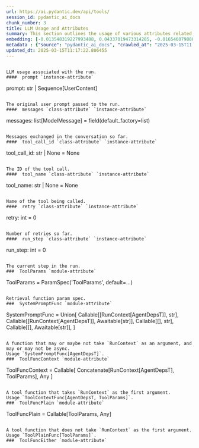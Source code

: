 ```yaml
---
url: https://ai.pydantic.dev/api/tools/
session_id: pydantic_ai_docs
chunk_number: 3
title: LLM Usage and Attributes
summary: This section outlines the usage of various attributes related to LLM runs, including the original user prompt, messages exchanged in the conversation, and the tool call ID.
embedding: [-0.013548319227993488, 0.04337019473314285, -0.016546079888939857, -0.04497937858104706, 0.02797909453511238, -0.007319206837564707, 0.008130288682878017, -0.0026473726611584425, 0.011517368257045746, 0.007585241924971342, -0.0060831173323094845, -0.040022045373916626, 0.049910761415958405, -0.007896697148680687, -0.02006293274462223, -0.017130058258771896, -0.031171515583992004, 0.028264597058296204, -0.01431398093700409, 0.06156438961625099, 0.02712259255349636, -0.036725807934999466, 0.02006293274462223, 0.016779670491814613, -0.014807118102908134, -0.006303731817752123, -0.027719547972083092, 0.04061900079250336, -0.003111311700195074, -0.0033351704478263855, 0.03509066626429558, -0.0339227057993412, -0.02717450074851513, 0.008214641362428665, 0.005907923448830843, -0.01546896155923605, 0.029250871390104294, -0.008454722352325916, 0.014002525247633457, 0.021607233211398125, -0.03174251690506935, -0.03428607061505318, -0.01767510548233986, -0.035921212285757065, -0.031508926302194595, 0.003520097117871046, 0.009823828935623169, 0.03426011651754379, 0.02560424618422985, -0.03742658346891403, -0.015404075384140015, 0.008746711537241936, 0.018622450530529022, 0.028316505253314972, -0.03830903768539429, 0.0040975878946483135, -0.05403754860162735, 0.004402554593980312, 0.015598734840750694, -0.02638288587331772, 0.010933389887213707, -0.0035233416128903627, 0.0048600053414702415, 0.03911363333463669, -0.02875773422420025, 0.029069188982248306, 0.010070397518575191, 0.027070682495832443, -0.01940108835697174, -0.001566199935041368, 0.011004764586687088, 0.04840539023280144, -0.03898385912179947, -0.01253608800470829, 0.03158678859472275, -0.00828601699322462, 0.023709557950496674, 0.04246177896857262, 0.015546825714409351, -0.01973849907517433, 0.022385871037840843, 0.009486418217420578, -0.003393568331375718, 0.033221930265426636, -0.03802353888750076, -0.0387762226164341, -0.04843134805560112, -0.013898706063628197, -0.024228651076555252, -0.03669985383749008, -0.020828593522310257, -0.014521617442369461, -0.0015321344835683703, 0.031171515583992004, 0.07791581004858017, 0.02466988004744053, -0.002219121204689145, -0.03041882999241352, -0.02592867985367775, 0.020400341600179672, 0.05206499621272087, 0.003291371976956725, -0.047133613377809525, -0.012743725441396236, 0.05959183722734451, 0.028679870069026947, 0.00493138050660491, -0.04837943613529205, -0.03888004273176193, 0.00975894182920456, -0.08471592515707016, 0.007364627439528704, -0.02276221290230751, 0.03545403108000755, -0.02579890564084053, -0.016442259773612022, -0.007838299497961998, 0.03106769733130932, 0.026434794068336487, -0.033014293760061264, -0.04069686681032181, -0.03444179892539978, 0.02473476529121399, -0.0022775190882384777, -0.011841801926493645, 0.00634915241971612, -0.02442331053316593, -0.013256329111754894, -0.06597667932510376, -0.018726268783211708, 0.032754749059677124, 0.014404822140932083, -0.022476712241768837, 0.017402581870555878, -0.0023278063163161278, -0.014184207655489445, -0.06504230946302414, 0.02394315041601658, -0.04578397423028946, 0.012957850471138954, 0.0031486214138567448, -0.017727015540003777, 0.02725236490368843, 0.024462241679430008, 0.0057554398663342, 0.04279918968677521, -0.06177202984690666, 0.002042305190116167, -0.025448517873883247, 0.05429709330201149, 0.01197157520800829, -0.007345161400735378, -0.006027963478118181, -0.015494916588068008, -0.041475504636764526, -0.012717770412564278, 0.011705540120601654, 0.06182393804192543, 0.024838585406541824, -0.0205171387642622, 0.012088370509445667, -0.008967326022684574, -0.01610485091805458, 0.025175994262099266, -0.01938811130821705, -0.03431202471256256, 0.018362903967499733, -0.03965868055820465, -0.07713717222213745, -0.058086469769477844, -0.012296007946133614, -0.0003114556020591408, -0.07407452166080475, -0.004207895137369633, 0.03649221360683441, -0.02969210036098957, -0.019310247153043747, -0.03965868055820465, -0.024825606495141983, -0.012321962043642998, 0.014807118102908134, 0.016597988083958626, -0.024968357756733894, -0.0013528852723538876, -0.05263599753379822, -0.044564105570316315, -0.005492649506777525, 0.0014502151170745492, 0.032624974846839905, 0.038905996829271317, 0.03978845477104187, 0.04531678929924965, 0.04487556219100952, 0.03298833966255188, -0.003873729147017002, -0.06052620708942413, 0.051961176097393036, -0.018298016861081123, 0.0546085499227047, -0.03265092894434929, -0.0026506169233471155, 0.04196864366531372, 0.047341253608465195, 0.0047172545455396175, 0.018972836434841156, -0.03496089205145836, -0.004866493865847588, 0.013807864859700203, -0.029069188982248306, 0.007319206837564707, -0.003361125010997057, -0.02686304599046707, 0.0281088687479496, 0.01670180633664131, -0.04690002277493477, -0.021879756823182106, -0.037841856479644775, 0.03555784747004509, -0.008188687264919281, 0.04033350199460983, 0.04365569353103638, 0.028264597058296204, 0.05813837796449661, -0.02329428307712078, -0.002186677884310484, 0.042591553181409836, -0.03080815076828003, -0.09364432096481323, 0.004798362962901592, 0.0022207433357834816, -0.014534594491124153, -0.008071891032159328, 0.0037828879430890083, -0.041138093918561935, -0.007169967517256737, -0.05673683062195778, 0.0030042489524930716, 0.006618431769311428, 0.04246177896857262, -0.043058738112449646, 0.015598734840750694, 0.007630662526935339, 0.020569046959280968, 0.02969210036098957, 0.04856111854314804, -0.0021753227338194847, 0.014158252626657486, -0.009479929693043232, 0.03740062564611435, 0.023501921445131302, 0.10641399770975113, -0.020270569249987602, 0.03542807325720787, 0.010148261673748493, -0.033948659896850586, 0.003471432253718376, -0.00034166843397542834, 0.004019723739475012, -0.032105881720781326, -0.0038055982440710068, 0.03509066626429558, -0.03021119348704815, -0.02130875363945961, 0.023073669523000717, 0.012957850471138954, -0.02158127725124359, 0.017207922413945198, 0.024851562455296516, -0.015988053753972054, -0.03563571348786354, 0.020556069910526276, 0.030237147584557533, 0.031249379739165306, -0.012270052917301655, -0.006709272973239422, -0.04157932475209236, 0.021788915619254112, 0.04954739660024643, -0.0062842657789587975, -0.001146870432421565, 0.0019985067192465067, 0.05746356025338173, 0.020633934065699577, 0.02415078692138195, -0.020672865211963654, -0.015248347073793411, -0.0007303796010091901, 0.0004387955123092979, 0.0038542631082236767, -0.021425550803542137, -0.02849818766117096, 0.017960606142878532, 0.019167497754096985, -0.013236863538622856, -0.011069651693105698, -0.0070531717501580715, 0.025422563776373863, -0.021672118455171585, 0.01584530435502529, -0.015430029481649399, 0.022580530494451523, -0.017194945365190506, -0.014028479345142841, -0.01767510548233986, 0.0022710305638611317, 0.00040087744127959013, 0.01596209965646267, -0.03470134362578392, 0.00433766795322299, -0.023982081562280655, 0.00798753835260868, 0.03148297220468521, -0.02012781798839569, -0.011309731751680374, -0.002198033034801483, 0.019232382997870445, 0.006858511827886105, 0.029640192165970802, -0.005794371943920851, -0.015001778490841389, 0.009908181615173817, -0.04433051496744156, 0.024319492280483246, 0.014275048859417439, 0.028082912787795067, 0.035999078303575516, -0.022930918261408806, 0.006569766439497471, 0.017207922413945198, 0.01807740330696106, -0.011381106451153755, -0.06011093035340309, -0.04176100715994835, 0.047341253608465195, 0.03444179892539978, 0.020140795037150383, -0.002207766054198146, 0.03830903768539429, 0.0039451043121516705, 0.01356129627674818, -0.04993671551346779, 0.011433016508817673, -0.06239493936300278, -0.05206499621272087, 0.04365569353103638, 0.025318745523691177, 0.03254711255431175, 0.012652884237468243, -0.0013504520757123828, 0.04804202541708946, 0.038905996829271317, 0.009356645867228508, 0.004061900079250336, 0.006735227536410093, -0.06483467668294907, -0.038231175392866135, -0.017856787890195847, -0.008071891032159328, -0.029328735545277596, 0.015092619694769382, -0.028991326689720154, 0.01276967953890562, -0.004019723739475012, -0.03426011651754379, -0.011134537868201733, 0.01352236419916153, 0.00044244539458304644, -0.02513706311583519, -0.03278070315718651, 0.005830059759318829, 0.03483111783862114, 0.03778994828462601, -0.0053271884098649025, -0.052480269223451614, 0.005930633749812841, -0.014664367772638798, -0.05497191473841667, 0.010213148780167103, 0.008376858197152615, 0.008863507770001888, 0.06234303116798401, -0.02130875363945961, 0.004824317526072264, 0.020543092861771584, 0.036388397216796875, -0.02473476529121399, 0.01663692109286785, 0.005622422322630882, -0.02216525748372078, -0.0055250925943255424, 0.04876875504851341, -0.05408945679664612, 0.0007129413424991071, -0.019543839618563652, -0.014041456393897533, 0.0247996523976326, 0.012756702490150928, 0.04435646906495094, 0.06514613330364227, -0.04778248071670532, 4.575011189444922e-05, 0.002433246932923794, 8.32373189041391e-05, -0.014002525247633457, -0.012094859033823013, 0.039425089955329895, 0.03516852855682373, 0.01602698676288128, 0.03080815076828003, 0.034805163741111755, 0.08310673385858536, 0.035869304090738297, -0.0038218197878450155, -0.012542576529085636, 0.029536373913288116, -0.05419327691197395, 0.024890493601560593, 0.012114325538277626, 0.0495993047952652, 0.037841856479644775, -0.016792647540569305, -0.06467894464731216, -0.016909444704651833, -0.02025759220123291, 0.02969210036098957, 0.056581102311611176, 0.03669985383749008, -0.07615089416503906, 0.03924340754747391, -0.032832611352205276, 0.017999539151787758, 0.0186613816767931, 0.05398563668131828, 0.011387595906853676, -0.016001030802726746, -0.035999078303575516, 0.020036976784467697, 0.04513510689139366, 0.006897443905472755, 0.019310247153043747, 0.010128796100616455, -0.01748044602572918, -0.007578752934932709, 0.04690002277493477, -0.04645879566669464, 0.010083375498652458, 0.0056808204390108585, -0.047003842890262604, 0.024527128785848618, -0.015455984510481358, 0.016987306997179985, 0.005080619361251593, -0.03778994828462601, 0.00638483976945281, -0.02704472839832306, -0.03304024785757065, 0.0864289328455925, 0.0028793420642614365, 0.03483111783862114, 0.01375595573335886, 0.04375951364636421, 0.008058913983404636, 0.0028031005058437586, -0.009609702974557877, -0.02888750657439232, -0.004159230273216963, -0.03693344444036484, 0.005891701672226191, 0.013457478024065495, 0.00907114427536726, 0.033351704478263855, 0.0294844638556242, 0.017999539151787758, 0.002498133573681116, -0.0064886584877967834, -0.009019235149025917, -0.012510133907198906, -0.009791385382413864, 0.02474774233996868, 0.013055181130766869, 0.03148297220468521, 0.00249002268537879, -0.000656165590044111, 0.02777145802974701, -0.05312913656234741, 0.058294106274843216, 0.003607694059610367, 0.004629657603800297, -0.015053687617182732, 0.0029004302341490984, 0.0034454776905477047, -0.014106343500316143, 0.025175994262099266, -0.014469708316028118, 0.034467753022909164, 0.05652919411659241, -0.005304478108882904, 0.0079161636531353, -0.018648404628038406, -0.03913958743214607, -0.020672865211963654, -0.023670626804232597, 0.02579890564084053, 0.034415844827890396, 0.02969210036098957, 0.00850663147866726, 0.08378155529499054, -7.963814277900383e-05, 0.003756933147087693, 0.040411364287137985, -0.06161630153656006, 0.0062972428277134895, -0.006478925235569477, 0.020166750997304916, 0.01893390528857708, 0.04098236560821533, -0.004321446642279625, 0.013210908509790897, 0.013600228354334831, -0.029069188982248306, 0.017843810841441154, -0.005379098001867533, -0.046848114579916, -0.004555038176476955, -0.010200170800089836, -0.0009262560051865876, 0.006858511827886105, 0.007682571653276682, -0.03773803636431694, -0.018752222880721092, 0.019284293055534363, 0.012484178878366947, 0.023372147232294083, 0.008766177110373974, -0.025643177330493927, 0.011030719615519047, 0.021412573754787445, -0.00834441464394331, 0.000775800202973187, -0.015313234180212021, 0.013353658840060234, 0.03298833966255188, 0.002129902131855488, 0.013340681791305542, -0.015936145558953285, 0.0675339549779892, 0.017714036628603935, 0.005382342264056206, 0.04874280095100403, -0.012062416411936283, 0.02639586292207241, -0.023579785600304604, 0.057100195437669754, -0.033092159777879715, 0.03008142113685608, 0.008324949070811272, -0.011199424043297768, -0.012756702490150928, 0.006650874856859446, -0.049443576484918594, 0.02875773422420025, -0.010414296761155128, 0.03701130673289299, 0.011205913498997688, -0.009408554993569851, 0.03760826587677002, 0.046614523977041245, 0.029925692826509476, 0.012776168063282967, -0.009090610779821873, 0.02169807441532612, 0.004470685496926308, -0.026162270456552505, 0.014910937286913395, 0.005541314370930195, -0.053077224642038345, 0.021269822493195534, -0.009979556314647198, -0.02751191146671772, -0.010200170800089836, -0.006008497904986143, -0.041657187044620514, 0.005489405244588852, 0.0016002653865143657, -0.007416536565870047, 0.007968072779476643, -0.019219405949115753, 0.0028436544816941023, -0.0022872521076351404, -0.03490898385643959, 0.001495635719038546, -0.0072608087211847305, 0.00805242545902729, 0.015494916588068008, -0.024501174688339233, -0.0079161636531353, 0.02448819763958454, -0.004619924817234278, -0.03418225422501564, 0.028653915971517563, 0.011595232412219048, -0.034597527235746384, -0.0022986072581261396, 0.023450011387467384, -0.01616973616182804, 0.00200337334536016, 0.030366921797394753, 0.005615933798253536, -0.038568586111068726, 0.015105596743524075, -0.005139017477631569, -0.0294844638556242, -0.012873498722910881, -0.029043234884738922, -0.008616938255727291, 0.026551591232419014, 0.004941113293170929, 0.007857765071094036, 0.05481618642807007, -0.016585011035203934, -0.02922491729259491, -0.023969104513525963, 0.003393568331375718, -0.016377374529838562, 0.038698360323905945, -0.02560424618422985, 0.0009067900246009231, -0.015858281403779984, 0.03371506929397583, 0.05382991209626198, -0.028991326689720154, 0.031898245215415955, 0.03913958743214607, -0.01609187200665474, -0.02559126913547516, 0.03511662036180496, 0.01754533313214779, 0.013678091578185558, 0.02862796187400818, -0.034597527235746384, 0.006774159613996744, 0.043058738112449646, 0.01504071056842804, -0.006219379138201475, 0.008162732236087322, -0.011770426295697689, -0.006767670623958111, 0.009869249537587166, 0.009486418217420578, -0.0007518733036704361, -0.0026554835494607687, -0.039425089955329895, 0.015546825714409351, -0.00493138050660491, 0.012406314723193645, 0.004853516351431608, -0.0007275408133864403, 0.0004736720584332943, -0.03304024785757065, 0.015313234180212021, -0.021464481949806213, -0.014184207655489445, -0.01775296963751316, -0.020750729367136955, 0.0018817109521478415, 0.032157789915800095, 0.028290551155805588, 0.020413318648934364, 0.015417052432894707, 0.010063908994197845, -0.03867240250110626, -0.00414300849661231, 0.007429514080286026, 0.021724028512835503, 0.012607463635504246, 0.011504391208291054, 0.01675371639430523, -0.0155078936368227, -0.029977602884173393, 0.04933976009488106, -0.00960321445018053, -0.02591570094227791, -0.03389675170183182, 0.02699281834065914, 0.03545403108000755, 0.002903674729168415, 0.041735049337148666, 0.028939416632056236, 0.049313802272081375, 0.02303473651409149, -0.010420785285532475, -0.04407096654176712, 0.010018488392233849, -0.024981334805488586, -0.016727762296795845, -0.0005499137914739549, -0.007877231575548649, 0.020283546298742294, -0.033221930265426636, -0.06395221501588821, -0.01092041190713644, 0.002420269651338458, -0.023203441873192787, 0.005054664798080921, -0.032962385565042496, -0.020413318648934364, 0.008188687264919281, 0.022580530494451523, 0.02381337620317936, -0.03418225422501564, -0.020737752318382263, 0.014378867112100124, -0.05455664172768593, 0.010615444742143154, -0.011991040781140327, -0.020374387502670288, 0.00570677500218153, -0.011037208139896393, 0.01161469891667366, 0.006754693575203419, -0.033689115196466446, 0.003766666166484356, -0.011997529305517673, -0.0007891830755397677, -0.0070531717501580715, 0.013730001635849476, -0.012289519421756268, 0.051104672253131866, 0.020101863890886307, 0.016662875190377235, 0.021918687969446182, 0.007500889245420694, -0.0198682714253664, -0.026603499427437782, -0.03317002207040787, -0.019959112629294395, -0.030989833176136017, 0.01649416983127594, 0.006832557264715433, 0.004000257700681686, 0.045420609414577484, -0.009642146527767181, -0.02434544637799263, -0.020400341600179672, -0.0373227633535862, -0.00643350463360548, -0.03400057181715965, 0.01985529437661171, -0.027667639777064323, 0.02699281834065914, -0.025954633951187134, 0.010070397518575191, -0.016662875190377235, -0.00048056626110337675, 0.02930278144776821, -0.019024746492505074, -0.016779670491814613, -0.006602209992706776, -0.03477920964360237, 0.025630200281739235, -0.004837295040488243, 0.023047715425491333, -0.0033221931662410498, 0.021282799541950226, -0.032624974846839905, -0.023566806688904762, 0.020569046959280968, -0.0003988497192040086, -0.003928882535547018, 0.010570024140179157, 0.005405052565038204, -0.011621187441051006, -0.0007437624735757709, -0.024111853912472725, 0.0173636507242918, -0.020595001056790352, 0.009415043517947197, -0.023112600669264793, -0.026499681174755096, -0.018064424395561218, 0.020101863890886307, 0.001435615704394877, -0.02158127725124359, -0.03799758478999138, 0.0126009751111269, 0.00615124823525548, -0.01867435872554779, -0.00960321445018053, -0.02421567402780056, 0.002141257282346487, -0.02717450074851513, -0.03426011651754379, 0.019842317327857018, 0.019219405949115753, 0.009337179362773895, -0.017830833792686462, 0.019959112629294395, -0.08471592515707016, -0.008694802410900593, 0.0316646546125412, -0.014872005209326744, 0.0008921905537135899, -0.006310220342129469, -0.008162732236087322, 0.04303278401494026, -0.04170909523963928, -0.018894974142313004, 0.006923398468643427, 0.005580246448516846, 0.011141026392579079, -0.013288772664964199, 0.011569278314709663, -0.040151819586753845, 0.01958277076482773, -0.015936145558953285, 0.03833499550819397, 0.007085614837706089, -0.016001030802726746, 0.03207992762327194, -0.026356929913163185, -0.0014129054034128785, -0.005109818652272224, -0.0008808354032225907, -0.01589721255004406, 0.01906367763876915, 0.03306620195508003, -0.006365373730659485, -0.049573350697755814, 0.007299740798771381, -0.022606486454606056, 0.007066149264574051, -0.034857071936130524, 0.040463272482156754, -0.006358885206282139, 0.020763706415891647, 0.019491929560899734, -0.005216881167143583, 0.0382830835878849, -0.03304024785757065, 0.020685842260718346, 0.011069651693105698, 0.03755635395646095, -0.014949869364500046, 0.010148261673748493, 0.019089633598923683, 0.027875276282429695, 7.360571908066049e-05, 0.005502382293343544, 0.040281590074300766, 0.017921674996614456, 0.0035849837586283684, 0.06234303116798401, 0.03693344444036484, -0.0005896568181924522, -0.0397365428507328, 0.011952108703553677, 0.06794922798871994, 0.029510417953133583, -0.022723281756043434, 0.002906918991357088, 0.008805109187960625, -0.0002942201099358499, -0.024449264630675316, -0.012665861286222935, -0.017104104161262512, -0.011815846897661686, -0.013937638141214848, -0.008221129886806011, 0.03340361267328262, -0.0070531717501580715, -0.006394573021680117, 0.026292044669389725, 0.015520870685577393, -0.003442233195528388, -0.021062185987830162, 0.01714303530752659, 0.0280310045927763, 0.0777081698179245, -0.013204419985413551, 0.0108230821788311, 0.03503875434398651, -0.03340361267328262, -0.012860520742833614, -0.017921674996614456, -0.00979787390679121, 0.0060798730701208115, -0.017389604821801186, 0.015988053753972054, 0.007896697148680687, 0.05180544778704643, -0.019894227385520935, -0.04300682991743088, 0.004000257700681686, -0.028264597058296204, 0.041605278849601746, -0.006676829420030117, -0.013074646703898907, 0.016468215733766556, 0.029328735545277596, -0.029458509758114815, 0.0039515928365290165, -0.022398848086595535, 0.05159781128168106, 0.00824708491563797, -0.002493266947567463, -0.01379488781094551, 0.032235655933618546, 0.00737111596390605, 0.017441513016819954, -0.012841055169701576, 0.061252936720848083, -0.03158678859472275, -0.010044443421065807, 0.08212046325206757, -0.03708917275071144, -0.02862796187400818, 0.022515645250678062, -0.021399594843387604, 0.06447131186723709, 0.0007376793655566871, -0.009648635052144527, -0.039944183081388474, 0.034415844827890396, -0.006741716060787439, 0.03187229111790657, 0.006277777254581451, 0.006459459662437439, -0.007137524429708719, 0.031768471002578735, -0.020465228706598282, 0.010673843324184418, -0.03778994828462601, -0.01200401782989502, 0.020114840939641, -0.04702979698777199, -0.04228009656071663, -0.0033351704478263855, -0.007397070527076721, -0.021788915619254112, 0.0483015738427639, -0.016610965132713318, 0.011965085752308369, 0.008396323770284653, -0.007040194235742092, 0.016585011035203934, -0.001492391456849873, -0.004081366118043661, -0.03511662036180496, 0.013418545946478844, 0.00546020595356822, 0.04583588242530823, -0.01635141856968403, 0.025889746844768524, 0.00798753835260868, -0.022684350609779358, -0.015001778490841389, -0.005012488458305597, -0.05068939924240112, 0.03444179892539978, 0.002743080258369446, 0.00883755274116993, -0.0033773467876017094, -0.05126040056347847, -0.006728739012032747, 0.0266554094851017, -0.003328681690618396, -0.03241733834147453, 0.0007701226277276874, 0.011050185188651085, 0.0186613816767931, -0.015313234180212021, 0.01809038035571575, 0.04030754789710045, 0.0005389641737565398, -4.5598033466376364e-05, 0.013872751966118813, 0.03662198781967163, 0.01015475019812584, 0.007929140701889992, -0.015417052432894707, 0.00420465087518096, -0.0064919027499854565, 0.008428767323493958, -0.003474676515907049, -0.011952108703553677, -0.019375134259462357, -0.018920928239822388, 0.041864823549985886, 0.04822370782494545, -0.0017616708064451814, -0.0043538897298276424, -0.017052194103598595, 0.0168834887444973, 0.03524639084935188, -0.037712082266807556, -0.0014169607311487198, 0.02738213911652565, -0.008208152838051319, 0.03304024785757065, 0.00438957754522562, -0.011783403344452381, 0.02844627946615219, 0.0281088687479496, -0.002183433622121811, -0.016987306997179985, -0.00712454691529274, 0.018505653366446495, -0.01507964264601469, -0.00011243628250667825, -0.002754435408860445, -0.004619924817234278, -0.012224632315337658, 0.0012271675514057279, -0.02917300909757614, -0.035194482654333115, -0.018492676317691803, -0.02442331053316593, -0.008143266662955284, -0.001351263141259551, 0.01137461792677641, -0.021412573754787445, 0.006871489342302084, 0.02065988816320896, -0.018946882337331772, 0.013885729014873505, 0.04573206603527069, -0.0036531146615743637, -0.04176100715994835, -0.007559286896139383, -0.009908181615173817, 0.005346654448658228, 0.02441033348441124, -0.028861552476882935, 0.0266554094851017, -0.045290835201740265, -0.010135284624993801, 0.04565420001745224, 0.0039418600499629974, 0.003177820472046733, 0.0072608087211847305, 0.00877915509045124, 0.01273723691701889, 0.032832611352205276, 0.03872431442141533, 0.046277113258838654, 0.020400341600179672, -0.01306815817952156, 0.01899879239499569, 0.008260061964392662, 0.00458748172968626, -0.04142359644174576, 0.01635141856968403, -0.021866779774427414, 0.02098432183265686, 0.029147053137421608, -0.000648865825496614, 0.010978810489177704, 0.006962330546230078, 0.02230800688266754, 0.020698821172118187, 0.011361640878021717, -0.03589525818824768, 0.0002698876487556845, 0.008500142954289913, 0.010472694411873817, 0.00946695264428854, 0.011465459130704403, -0.03324788436293602, 0.013678091578185558, 0.014067411422729492, 0.03620671480894089, 0.03799758478999138, -0.025967610999941826, -0.025046221911907196, -0.006420527584850788, -0.009531838819384575, -0.02276221290230751, -0.03939913585782051, 0.0093696229159832, 0.024228651076555252, 0.007403559051454067, 0.008552052080631256, -0.029925692826509476, -0.018907951191067696, -0.04728934168815613, 0.003555784933269024, -0.019829340279102325, -0.02442331053316593, 0.02217823453247547, 0.008143266662955284, -0.011692562140524387, 0.038360949605703354, -0.01527430210262537, 0.0050676423124969006, 0.010959343984723091, -0.011231867596507072, 0.011530346237123013, 0.012789146043360233, 0.009908181615173817, 0.02263244055211544, -0.006378351245075464, 0.0084806764498353, 0.023540852591395378, 0.004068389069288969, -0.0010560291120782495, 0.012380360625684261, -0.001107938471250236, -0.04425264894962311, -0.010660865344107151, 0.012743725441396236, 0.023930171504616737, 0.026343952864408493, 0.0495993047952652, -0.03140510618686676, -0.018985815346240997, -0.019102610647678375, 0.023852309212088585, 0.011283776722848415, 0.03171656280755997, 0.030860058963298798, 0.0031372662633657455, 0.019491929560899734, -0.012724258936941624, -0.0038964394479990005, 0.008513120003044605, -0.006057162769138813, -0.03503875434398651, 0.03127533197402954, -0.009784896858036518, 0.005586734972894192, 0.014106343500316143, -0.016377374529838562, 0.00028509541880339384, -0.04157932475209236, 0.014599481597542763, -0.01200401782989502, -0.006650874856859446, -0.00243973545730114, 0.007838299497961998, 0.002138013020157814, -0.021879756823182106, 0.01269830483943224, -0.011257822625339031, 0.001940108835697174, 0.0022904963698238134, 0.0022515645250678062, 0.01448268536478281, 0.07708526402711868, 0.00425331573933363, 0.014275048859417439, -0.0036141828168183565, -0.01932322420179844, 0.015313234180212021, -0.0025808638893067837, 0.0072608087211847305, -0.021620210260152817, -0.021425550803542137, -0.03280665725469589, 0.04316255450248718, 0.009460464119911194, 0.01980338618159294, 0.019284293055534363, 0.01431398093700409, 0.008584494702517986, 0.002162345452234149, 0.02017972804605961, 0.02712259255349636, 0.009849783964455128, 0.011128049343824387, -0.003967814613133669, -0.03340361267328262, 0.0014421043451875448, 0.004983289632946253, 6.199710333021358e-05, -0.01267234981060028, 0.01853160932660103, 0.009596725925803185, -0.011043696664273739, -0.001957952743396163, 0.013042203150689602, 0.00979787390679121, -0.03220970183610916, 0.008701290935277939, 0.030133329331874847, -0.01398954726755619, 0.016597988083958626, 0.011932643130421638, -0.0126009751111269, -0.014988801442086697, 0.017532354220747948, -0.015313234180212021, 0.002472178777679801, 0.00306913536041975, 0.013048691675066948, -0.03641435131430626, 0.03272879496216774, 0.012334940023720264, 0.008662358857691288, -0.02368360385298729, -0.009635658003389835, -0.01951788365840912, 0.0007624173886142671, -0.0262531116604805, 0.003344903467223048, 0.0439411960542202, 0.0006679262733086944, 0.021801892668008804, -0.029718056321144104, 0.013249840587377548, -0.014703299850225449, 0.0016902955248951912, 0.004311713390052319, -5.702922499040142e-05, 0.002112058224156499, -0.023852309212088585, -0.013353658840060234, 0.03727085515856743, -0.02982187457382679, -0.018583517521619797, 0.0026425060350447893, -0.008805109187960625, -0.014534594491124153, 0.01670180633664131, 0.0003601205535233021, -0.03888004273176193, 0.038438811898231506, -0.008311971090734005, 0.022074416279792786, -0.022593509405851364, -0.019245360046625137, 0.0076566170901060104, -0.027537865564227104, -0.02454010583460331, 0.001481847371906042, -0.005599712021648884, -0.01662394218146801, 0.03106769733130932, 0.02790123037993908, 0.012724258936941624, 0.010913923382759094, 0.01979040913283825, 0.022801145911216736, 0.004470685496926308, 0.01609187200665474, -0.00824708491563797, -0.00047286099288612604, -0.0007798556471243501, 0.021425550803542137, -0.00488271564245224, 0.009064655750989914, 0.019440021365880966, -0.028420323505997658, -0.013184953480958939, -0.01332770474255085, -0.0032362183555960655, -0.02407292276620865, 0.0024527129717171192, 0.01072575245052576, 0.0005616744747385383, 0.01589721255004406, -0.008590984158217907, 0.018765199929475784, 0.005054664798080921, -0.01507964264601469, 0.01912856474518776, -0.013548319227993488, -0.018687335774302483, 0.02256755344569683, -0.016182713210582733, 0.034675389528274536, 0.0003814114606939256, -0.0017324717482551932, 0.03706321865320206, 0.01940108835697174, -0.036985352635383606, -0.02888750657439232, 0.00911007635295391, -0.023787422105669975, -0.0017616708064451814, 0.02071179822087288, -0.032884519547224045, -0.02053011581301689, -0.0021672118455171585, 0.00624857796356082, -0.03633648902177811, -0.00927229318767786, 0.002709014806896448, 0.0073127178475260735, 0.03426011651754379, -0.009642146527767181, -0.012010506354272366, -0.020763706415891647, -0.0028193220496177673, 0.0019547082483768463, 0.015663621947169304, -0.010278034955263138, 0.015572779811918736, -0.006131782196462154, -0.02730427496135235, 0.0352204367518425, 0.007559286896139383, -0.006897443905472755, -0.029640192165970802, 0.006229111924767494, -0.025513404980301857, -0.03252115473151207, 0.013885729014873505, 0.04292896389961243, 0.0021477460395544767, 0.014352912083268166, 0.012192188762128353, 0.017389604821801186, 0.060733843594789505, -0.004000257700681686, 0.009499396197497845, -0.021321730688214302, 0.014936891384422779, -0.011699051596224308, -0.03329979628324509, -0.01234142854809761, 0.017986562103033066, 0.015585757791996002, -0.00326703954488039, 0.010641399770975113, -0.01157576683908701, -0.0020861036609858274, -0.04946953058242798, -0.0547642782330513, -0.009778408333659172, 0.008169220760464668, -0.003721245564520359, -0.0006800924893468618, -0.009220384061336517, -0.025448517873883247, -0.005427762866020203, -0.0018395346123725176, -0.023398103192448616, -0.0033676137682050467, -0.016143782064318657, -0.025902723893523216, -0.02145150490105152, -0.007994026876986027, 0.017532354220747948, -0.024721788242459297, -0.010913923382759094, 0.0058754803612828255, 0.039684634655714035, 0.03306620195508003, -0.017727015540003777, -0.012334940023720264, 0.000959510391112417, 0.010362387634813786, 0.021957620978355408, -0.009226872585713863, 0.03200206160545349, 0.005583490710705519, 0.008688313886523247, 0.0017243609763681889, 0.016273556277155876, 0.003111311700195074, -0.028134822845458984, 0.03384484350681305, 0.01117995847016573, 0.013872751966118813, 0.019699567928910255, -0.00517794955521822, -0.04308469220995903, -0.03179442510008812, -0.02578592859208584, 0.010907434858381748, -0.021555323153734207, 0.013178464956581593, 0.009291758760809898, 0.020698821172118187, 0.007364627439528704, 0.0033513919916003942, 0.02242480404675007, 0.005048176273703575, -0.042851101607084274, -0.013314726762473583, 0.011958597227931023, 0.014080388471484184, -0.014690322801470757, -0.021282799541950226, -0.007578752934932709, -0.020633934065699577, 0.010972321033477783, -0.03291047737002373, 0.021425550803542137, -0.00962916947901249, 0.007734480779618025, -0.03830903768539429, 0.027563821524381638, 0.0309379231184721, -0.00018117550644092262, 0.012685326859354973, -0.001742204767651856, 0.006839045789092779, 0.017104104161262512, 0.008156243711709976, -0.02237289398908615, 0.04508319869637489, -0.02764168567955494, -0.002579241758212447, -0.04632902145385742, -0.009882226586341858, 0.027563821524381638, -0.022450758144259453, -0.011290265247225761, -0.013094112277030945, -0.000701991724781692, -0.0007113191531971097, 0.03851667791604996, -0.010414296761155128, -0.0058754803612828255, -0.01444375328719616, 0.019232382997870445, 0.0036336486227810383, 0.027148546651005745, -0.01979040913283825, 0.02521492727100849, -0.01828503981232643, 0.02138661779463291, -0.01940108835697174, -0.00605067377910018, 0.006258311215788126, -0.02797909453511238, -0.030522650107741356, 0.019686589017510414, -0.013846796937286854, 0.007397070527076721, -0.007968072779476643, 0.015793394297361374, -0.00990169309079647, 0.03503875434398651, 0.026759227737784386, 0.0064951470121741295, 0.018648404628038406, -0.013269306160509586, 0.0072608087211847305, -0.04009990766644478, -0.012652884237468243, 0.041215959936380386, -0.0017438268987461925, -0.02394315041601658, -0.03560975566506386, 0.002374849049374461, -0.024592015892267227, -0.02235991694033146, 0.017506400123238564, -0.0033481477294117212, -0.015741486102342606, 0.04778248071670532, -0.028472233563661575, 0.004785385448485613, -0.05372609198093414, 0.011828823946416378, 0.0416831411421299, -0.004172207321971655, -0.018375881016254425, -0.009875738061964512, 0.005534825846552849, -0.009681078605353832, -0.007474934682250023, -0.020607979968190193, -0.026837091892957687, 0.016649898141622543, -0.0011274043936282396, -0.0017324717482551932, 0.04913211986422539, 0.0021347685251384974, 0.0280310045927763, 0.006981796585023403, -0.02586379274725914, 0.004889204166829586, 0.01867435872554779, -0.009732987731695175, -0.005151994992047548, 0.032495200634002686, 0.04196864366531372, 0.024773698300123215, 0.032495200634002686, 0.008668847382068634, 0.011231867596507072, 0.0064367493614554405, 0.018907951191067696, 0.0004825939831789583, -0.030911969020962715, -0.016014009714126587, 0.025085153058171272, 0.01899879239499569, 0.025759974494576454, 0.05979947745800018, -0.03490898385643959, -0.03132724389433861, 0.005976054351776838, -0.011822335422039032, -0.02098432183265686, 0.0058852131478488445, 0.022736258804798126, -0.005405052565038204, -0.012367382645606995, 0.01283456664532423, -0.01038834173232317, 0.004473929759114981, 0.000553969235625118, 0.022917941212654114, -0.0017016506753861904, 0.010187193751335144, -0.005836548283696175, 0.04425264894962311, 0.017000285908579826, 0.01431398093700409, -0.0010982054518535733, -8.470741158816963e-05, -0.0007283519371412694, -0.01197157520800829, -0.012886475771665573, 0.01448268536478281, 0.023865286260843277, -0.00760470749810338, 0.018155265599489212, -0.013742978684604168, -0.03171656280755997, -0.01234142854809761, 0.002129902131855488, -0.023592762649059296, 0.04549847170710564, -0.03760826587677002, 0.034545619040727615, -0.008759688585996628, 0.006420527584850788, -0.015494916588068008, -0.016546079888939857, -0.040151819586753845, 0.012023484334349632]
metadata : {"source": "pydantic_ai_docs", "crawled_at": "2025-03-15T11:17:22.806455", "url_path": "/api/tools/", "chunk_size": 4668}
updated_dt: 2025-03-15T11:17:22.806455
---
```

```

LLM usage associated with the run.
####  prompt `instance-attribute`
```
prompt: str[](https://docs.python.org/3/library/stdtypes.html#str) | Sequence[](https://docs.python.org/3/library/collections.abc.html#collections.abc.Sequence "collections.abc.Sequence")[UserContent]

```

The original user prompt passed to the run.
####  messages `class-attribute` `instance-attribute`
```
messages: list[](https://docs.python.org/3/library/stdtypes.html#list)[ModelMessage[](https://ai.pydantic.dev/api/messages/#pydantic_ai.messages.ModelMessage "pydantic_ai.messages.ModelMessage")] = field[](https://docs.python.org/3/library/dataclasses.html#dataclasses.field "dataclasses.field")(default_factory=list[](https://docs.python.org/3/library/stdtypes.html#list))

```

Messages exchanged in the conversation so far.
####  tool_call_id `class-attribute` `instance-attribute`
```
tool_call_id: str[](https://docs.python.org/3/library/stdtypes.html#str) | None = None

```

The ID of the tool call.
####  tool_name `class-attribute` `instance-attribute`
```
tool_name: str[](https://docs.python.org/3/library/stdtypes.html#str) | None = None

```

Name of the tool being called.
####  retry `class-attribute` `instance-attribute`
```
retry: int[](https://docs.python.org/3/library/functions.html#int) = 0

```

Number of retries so far.
####  run_step `class-attribute` `instance-attribute`
```
run_step: int[](https://docs.python.org/3/library/functions.html#int) = 0

```

The current step in the run.
###  ToolParams `module-attribute`
```
ToolParams = ParamSpec[](https://typing-extensions.readthedocs.io/en/latest/index.html#typing_extensions.ParamSpec "typing_extensions.ParamSpec")('ToolParams', default=...)

```

Retrieval function param spec.
###  SystemPromptFunc `module-attribute`
```
SystemPromptFunc = Union[](https://docs.python.org/3/library/typing.html#typing.Union "typing.Union")[
  Callable[](https://docs.python.org/3/library/typing.html#typing.Callable "typing.Callable")[[RunContext[](https://ai.pydantic.dev/api/tools/#pydantic_ai.tools.RunContext "pydantic_ai.tools.RunContext")[AgentDepsT[](https://ai.pydantic.dev/api/tools/#pydantic_ai.tools.AgentDepsT "pydantic_ai.tools.AgentDepsT")]], str[](https://docs.python.org/3/library/stdtypes.html#str)],
  Callable[](https://docs.python.org/3/library/typing.html#typing.Callable "typing.Callable")[[RunContext[](https://ai.pydantic.dev/api/tools/#pydantic_ai.tools.RunContext "pydantic_ai.tools.RunContext")[AgentDepsT[](https://ai.pydantic.dev/api/tools/#pydantic_ai.tools.AgentDepsT "pydantic_ai.tools.AgentDepsT")]], Awaitable[](https://docs.python.org/3/library/collections.abc.html#collections.abc.Awaitable "collections.abc.Awaitable")[str[](https://docs.python.org/3/library/stdtypes.html#str)]],
  Callable[](https://docs.python.org/3/library/typing.html#typing.Callable "typing.Callable")[[], str[](https://docs.python.org/3/library/stdtypes.html#str)],
  Callable[](https://docs.python.org/3/library/typing.html#typing.Callable "typing.Callable")[[], Awaitable[](https://docs.python.org/3/library/collections.abc.html#collections.abc.Awaitable "collections.abc.Awaitable")[str[](https://docs.python.org/3/library/stdtypes.html#str)]],
]

```

A function that may or maybe not take `RunContext` as an argument, and may or may not be async.
Usage `SystemPromptFunc[AgentDepsT]`.
###  ToolFuncContext `module-attribute`
```
ToolFuncContext = Callable[](https://docs.python.org/3/library/typing.html#typing.Callable "typing.Callable")[
  Concatenate[](https://typing-extensions.readthedocs.io/en/latest/index.html#typing_extensions.Concatenate "typing_extensions.Concatenate")[RunContext[](https://ai.pydantic.dev/api/tools/#pydantic_ai.tools.RunContext "pydantic_ai.tools.RunContext")[AgentDepsT[](https://ai.pydantic.dev/api/tools/#pydantic_ai.tools.AgentDepsT "pydantic_ai.tools.AgentDepsT")], ToolParams[](https://ai.pydantic.dev/api/tools/#pydantic_ai.tools.ToolParams "pydantic_ai.tools.ToolParams")], Any[](https://docs.python.org/3/library/typing.html#typing.Any "typing.Any")
]

```

A tool function that takes `RunContext` as the first argument.
Usage `ToolContextFunc[AgentDepsT, ToolParams]`.
###  ToolFuncPlain `module-attribute`
```
ToolFuncPlain = Callable[](https://docs.python.org/3/library/typing.html#typing.Callable "typing.Callable")[ToolParams[](https://ai.pydantic.dev/api/tools/#pydantic_ai.tools.ToolParams "pydantic_ai.tools.ToolParams"), Any[](https://docs.python.org/3/library/typing.html#typing.Any "typing.Any")]

```

A tool function that does not take `RunContext` as the first argument.
Usage `ToolPlainFunc[ToolParams]`.
###  ToolFuncEither `module-attribute`